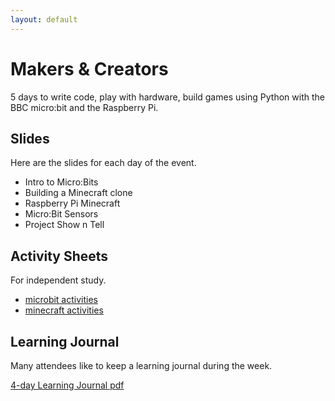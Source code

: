 ```yaml
---
layout: default
---
```

<span style="font-size:3em; color:Tomato"><i class="fas fa-terminal fa-pull-left fa-border"></i></span>
# Makers & Creators

<p>5 days to write code, play with hardware, build games
using Python with the BBC micro:bit and the Raspberry Pi.
</p>


## Slides

Here are the slides for each day of the event.

<ul class="fa-ul">
<li>Intro to Micro:Bits <a href="https://github.com/deejaygraham/makers-n-creators/raw/master/intro-to-microbit.pptx"><i class="fas fa-powerpoint"></i></a></li>
<li>Building a Minecraft clone <a href="#"><i class="fas fa-powerpoint"></i></a></li>
<li>Raspberry Pi Minecraft <a href="https://github.com/deejaygraham/makers-n-creators/raw/master/minecraft-pi.pptx"><i class="fas fa-powerpoint"></i></a></li>
<li>Micro:Bit Sensors <a href="https://github.com/deejaygraham/makers-n-creators/raw/master/intro-to-microbit.pptx"><i class="fas fa-powerpoint"></i></a></li>
<li>Project Show n Tell <a href="https://github.com/deejaygraham/makers-n-creators/raw/master/maker-projects.pptx"><i class="fas fa-powerpoint"></i></a></li>
</ul>


## Activity Sheets

For independent study.

<ul class="fa-ul">
<li><span class="fa-li"><i class="fas fa-microchip"></i></span><a href="microbit-activities.html">microbit activities</a></li>
<li><span class="fa-li"><i class="fas fa-keyboard"></i></span><a href="minecraft-activities.html">minecraft activities</a></li>
</ul>


## Learning Journal

Many attendees like to keep a learning journal during the week.

[4-day Learning Journal pdf](learning-journal-4.pdf)
